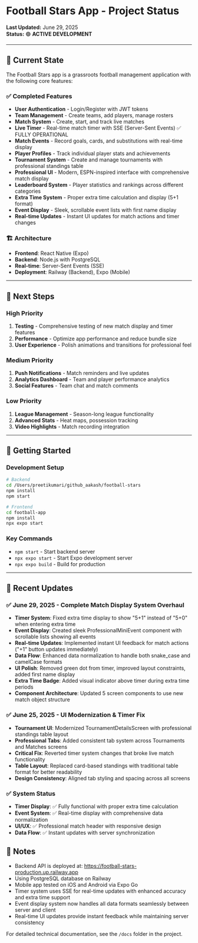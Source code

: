 # Football Stars App - Project Status

**Last Updated:** June 29, 2025  
**Status:** 🟢 **ACTIVE DEVELOPMENT**

---

## 📱 Current State

The Football Stars app is a grassroots football management application with the following core features:

### ✅ Completed Features
- **User Authentication** - Login/Register with JWT tokens
- **Team Management** - Create teams, add players, manage rosters
- **Match System** - Create, start, and track live matches
- **Live Timer** - Real-time match timer with SSE (Server-Sent Events) ✅ FULLY OPERATIONAL
- **Match Events** - Record goals, cards, and substitutions with real-time display
- **Player Profiles** - Track individual player stats and achievements
- **Tournament System** - Create and manage tournaments with professional standings table
- **Professional UI** - Modern, ESPN-inspired interface with comprehensive match display
- **Leaderboard System** - Player statistics and rankings across different categories
- **Extra Time System** - Proper extra time calculation and display (5+1 format)
- **Event Display** - Sleek, scrollable event lists with first name display
- **Real-time Updates** - Instant UI updates for match actions and timer changes

### 🏗️ Architecture
- **Frontend**: React Native (Expo)
- **Backend**: Node.js with PostgreSQL
- **Real-time**: Server-Sent Events (SSE)
- **Deployment**: Railway (Backend), Expo (Mobile)

---

## 🎯 Next Steps

### High Priority
1. **Testing** - Comprehensive testing of new match display and timer features
2. **Performance** - Optimize app performance and reduce bundle size
3. **User Experience** - Polish animations and transitions for professional feel

### Medium Priority
1. **Push Notifications** - Match reminders and live updates
2. **Analytics Dashboard** - Team and player performance analytics
3. **Social Features** - Team chat and match comments

### Low Priority
1. **League Management** - Season-long league functionality
2. **Advanced Stats** - Heat maps, possession tracking
3. **Video Highlights** - Match recording integration

---

## 🚀 Getting Started

### Development Setup
```bash
# Backend
cd /Users/preetikumari/github_aakash/football-stars
npm install
npm start

# Frontend
cd football-app
npm install
npx expo start
```

### Key Commands
- `npm start` - Start backend server
- `npx expo start` - Start Expo development server
- `npx expo build` - Build for production

---

## 📝 Recent Updates

### ✅ June 29, 2025 - Complete Match Display System Overhaul
- **Timer System**: Fixed extra time display to show "5+1" instead of "5+0" when entering extra time
- **Event Display**: Created sleek ProfessionalMiniEvent component with scrollable lists showing all events
- **Real-time Updates**: Implemented instant UI feedback for match actions ("+1" button updates immediately)
- **Data Flow**: Enhanced data normalization to handle both snake_case and camelCase formats
- **UI Polish**: Removed green dot from timer, improved layout constraints, added first name display
- **Extra Time Badge**: Added visual indicator above timer during extra time periods
- **Component Architecture**: Updated 5 screen components to use new match object structure

### ✅ June 25, 2025 - UI Modernization & Timer Fix
- **Tournament UI**: Modernized TournamentDetailsScreen with professional standings table layout
- **Professional Tabs**: Added consistent tab system across Tournaments and Matches screens
- **Critical Fix**: Reverted timer system changes that broke live match functionality
- **Table Layout**: Replaced card-based standings with traditional table format for better readability
- **Design Consistency**: Aligned tab styling and spacing across all screens

### ✅ System Status
- **Timer Display**: ✅ Fully functional with proper extra time calculation
- **Event System**: ✅ Real-time display with comprehensive data normalization
- **UI/UX**: ✅ Professional match header with responsive design
- **Data Flow**: ✅ Instant updates with server synchronization

## 📝 Notes

- Backend API is deployed at: https://football-stars-production.up.railway.app
- Using PostgreSQL database on Railway
- Mobile app tested on iOS and Android via Expo Go
- Timer system uses SSE for real-time updates with enhanced accuracy and extra time support
- Event display system now handles all data formats seamlessly between server and client
- Real-time UI updates provide instant feedback while maintaining server consistency

For detailed technical documentation, see the `/docs` folder in the project.